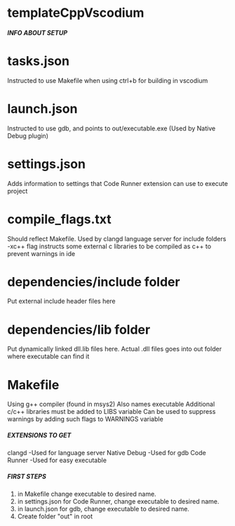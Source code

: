 # templateCppVscodium

##### INFO ABOUT SETUP #####

  # tasks.json #
  Instructed to use Makefile when using ctrl+b for building in vscodium

  # launch.json #
  Instructed to use gdb, and points to out/executable.exe (Used by Native Debug plugin)

  # settings.json #
  Adds information to settings that Code Runner extension can use to execute project

  # compile_flags.txt #
  Should reflect Makefile. Used by clangd language server for include folders
  -xc++ flag instructs some external c libraries to be compiled as c++ to prevent warnings in ide

  # dependencies/include folder #
  Put external include header files here

  # dependencies/lib folder #
  Put dynamically linked dll.lib files here.
  Actual .dll files goes into out folder where executable can find it

  # Makefile #
  Using g++ compiler (found in msys2)
  Also names executable
  Additional c/c++ libraries must be added to LIBS variable
  Can be used to suppress warnings by adding such flags to WARNINGS variable

##### EXTENSIONS TO GET #####
  clangd          -Used for language server
  Native Debug    -Used for gdb
  Code Runner     -Used for easy executable

##### FIRST STEPS #####
  1. in Makefile change executable to desired name.
  2. in settings.json for Code Runner, change executable to desired name.
  3. in launch.json for gdb, change executable to desired name.
  4. Create folder "out" in root